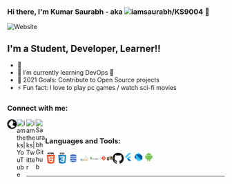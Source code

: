 ### Hi there, I'm Kumar Saurabh - aka ![iamsaurabh/KS9004]("https://iamsaurabh.tech") 👋

![Website](https://iamsaurabh.tech)


## I'm a Student, Developer, Learner!!

- 🔭 
- 🌱 I’m currently learning DevOps 🤣
- 🥅 2021 Goals: Contribute to Open Source projects
- ⚡ Fun fact: I love to play pc games / watch sci-fi movies

### Connect with me:

<a href="https://iamsaurabh.tech"><img align="left" alt="iamsaurabh.tech" width="22px" src="https://raw.githubusercontent.com/iconic/open-iconic/master/svg/globe.svg" />
</a>
<a href="https://www.youtube.com/channel/UCZIK8dK6N0TrgJFQ_f41iBQ">
<img align="left" alt="iamtheks| YouTube" width="22px" src="https://cdn.jsdelivr.net/npm/simple-icons@v3/icons/youtube.svg" />
</a>
<a href="https://twitter.com/iamtheks1">
<img align="left" alt="iamtheks| Twitter" width="22px" src="https://cdn.jsdelivr.net/npm/simple-icons@v3/icons/twitter.svg" />
</a>
<a href="https://github.com/KS9004">
  <img align="left" alt="Saurabh Github" width="22px" src="https://cdn.jsdelivr.net/npm/simple-icons@v3/icons/github.svg" />
</a>

<br />

### Languages and Tools:

<img align="left" alt="HTML5" width="26px" src="https://raw.githubusercontent.com/github/explore/80688e429a7d4ef2fca1e82350fe8e3517d3494d/topics/html/html.png" />
<img align="left" alt="CSS3" width="26px" src="https://raw.githubusercontent.com/github/explore/80688e429a7d4ef2fca1e82350fe8e3517d3494d/topics/css/css.png" />
<img align="left" alt="SQL" width="26px" src="https://raw.githubusercontent.com/github/explore/80688e429a7d4ef2fca1e82350fe8e3517d3494d/topics/sql/sql.png" />
<img align="left" alt="MySQL" width="26px" src="https://raw.githubusercontent.com/github/explore/80688e429a7d4ef2fca1e82350fe8e3517d3494d/topics/mysql/mysql.png" />
<img align="left" alt="MongoDB" width="26px" src="https://raw.githubusercontent.com/github/explore/80688e429a7d4ef2fca1e82350fe8e3517d3494d/topics/mongodb/mongodb.png" />
<img align="left" alt="Git" width="26px" src="https://raw.githubusercontent.com/github/explore/80688e429a7d4ef2fca1e82350fe8e3517d3494d/topics/git/git.png" />
<img align="left" alt="GitHub" width="26px" src="https://raw.githubusercontent.com/github/explore/78df643247d429f6cc873026c0622819ad797942/topics/github/github.png" />
<code><img height="20" src="https://raw.githubusercontent.com/github/explore/80688e429a7d4ef2fca1e82350fe8e3517d3494d/topics/flutter/flutter.png"></code>
<code><img height="20" src="https://raw.githubusercontent.com/github/explore/80688e429a7d4ef2fca1e82350fe8e3517d3494d/topics/dart/dart.png"></code>
<code><img height="20" src="https://raw.githubusercontent.com/github/explore/80688e429a7d4ef2fca1e82350fe8e3517d3494d/topics/android/android.png"></code>


<br />
<br />

---

